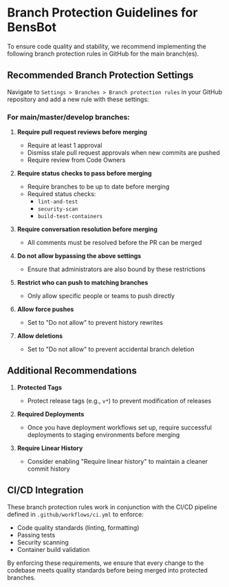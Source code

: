 # Branch Protection Guidelines for BensBot

To ensure code quality and stability, we recommend implementing the following branch protection rules in GitHub for the main branch(es).

## Recommended Branch Protection Settings

Navigate to `Settings > Branches > Branch protection rules` in your GitHub repository and add a new rule with these settings:

### For main/master/develop branches:

1. **Require pull request reviews before merging**
   - Require at least 1 approval
   - Dismiss stale pull request approvals when new commits are pushed
   - Require review from Code Owners

2. **Require status checks to pass before merging**
   - Require branches to be up to date before merging
   - Required status checks:
     - `lint-and-test`
     - `security-scan`
     - `build-test-containers`

3. **Require conversation resolution before merging**
   - All comments must be resolved before the PR can be merged

4. **Do not allow bypassing the above settings**
   - Ensure that administrators are also bound by these restrictions

5. **Restrict who can push to matching branches**
   - Only allow specific people or teams to push directly

6. **Allow force pushes**
   - Set to "Do not allow" to prevent history rewrites

7. **Allow deletions**
   - Set to "Do not allow" to prevent accidental branch deletion

## Additional Recommendations

1. **Protected Tags**
   - Protect release tags (e.g., `v*`) to prevent modification of releases

2. **Required Deployments**
   - Once you have deployment workflows set up, require successful deployments to staging environments before merging

3. **Require Linear History**
   - Consider enabling "Require linear history" to maintain a cleaner commit history

## CI/CD Integration

These branch protection rules work in conjunction with the CI/CD pipeline defined in `.github/workflows/ci.yml` to enforce:

- Code quality standards (linting, formatting)
- Passing tests
- Security scanning
- Container build validation

By enforcing these requirements, we ensure that every change to the codebase meets quality standards before being merged into protected branches.
